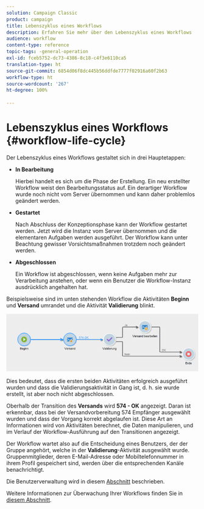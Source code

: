```yaml
---
solution: Campaign Classic
product: campaign
title: Lebenszyklus eines Workflows
description: Erfahren Sie mehr über den Lebenszyklus eines Workflows
audience: workflow
content-type: reference
topic-tags: -general-operation
exl-id: fceb5752-dc73-4386-8c18-c4f3e6110ca5
translation-type: ht
source-git-commit: 6854d06f8dc445b56ddfde7777f02916a60f2b63
workflow-type: ht
source-wordcount: '267'
ht-degree: 100%

---
```


# Lebenszyklus eines Workflows {#workflow-life-cycle}

Der Lebenszyklus eines Workflows gestaltet sich in drei Hauptetappen:

* **In Bearbeitung**

   Hierbei handelt es sich um die Phase der Erstellung. Ein neu erstellter Workflow weist den Bearbeitungsstatus auf. Ein derartiger Workflow wurde noch nicht vom Server übernommen und kann daher problemlos geändert werden.

* **Gestartet**

   Nach Abschluss der Konzeptionsphase kann der Workflow gestartet werden. Jetzt wird die Instanz vom Server übernommen und die elementaren Aufgaben werden ausgeführt. Der Workflow kann unter Beachtung gewisser Vorsichtsmaßnahmen trotzdem noch geändert werden.

* **Abgeschlossen**

   Ein Workflow ist abgeschlossen, wenn keine Aufgaben mehr zur Verarbeitung anstehen, oder wenn ein Benutzer die Workflow-Instanz ausdrücklich angehalten hat.

Beispielsweise sind im unten stehenden Workflow die Aktivitäten **Beginn** und **Versand** umrandet und die Aktivität **Validierung** blinkt.

![](assets/new-workflow-6.png)

Dies bedeutet, dass die ersten beiden Aktivitäten erfolgreich ausgeführt wurden und dass die Validierungsaktivität in Gang ist, d. h. sie wurde erstellt, ist aber noch nicht abgeschlossen.

Oberhalb der Transition des **Versands** wird **574 - OK** angezeigt. Daran ist erkennbar, dass bei der Versandvorbereitung 574 Empfänger ausgewählt wurden und dass der Vorgang korrekt abgelaufen ist. Diese Art an Informationen wird von Aktivitäten berechnet, die Daten manipulieren, und im Verlauf der Workflow-Ausführung auf den Transitionen angezeigt.

Der Workflow wartet also auf die Entscheidung eines Benutzers, der der Gruppe angehört, welche in der **Validierung**-Aktivität ausgewählt wurde. Gruppenmitglieder, deren E-Mail-Adresse oder Mobiltelefonnummer in ihrem Profil gespeichert sind, werden über die entsprechenden Kanäle benachrichtigt.

Die Benutzerverwaltung wird in diesem [Abschnitt](../../platform/using/access-management.md) beschrieben.

Weitere Informationen zur Überwachung Ihrer Workflows finden Sie in [diesem Abschnitt](../../workflow/using/monitoring-workflow-execution.md).
